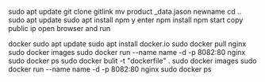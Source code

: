 sudo apt update
git clone gitlink
mv product _data.jason newname
cd ..
sudo apt update
sudo apt install npm
y
enter
npm install
npm start
copy public ip
open browser and run

docker
sudo apt update
sudo apt install docker.io
sudo docker pull nginx
sudo docker images
sudo docker run --name name -d -p 8082:80 nginx
sudo docker ps
sudo docker bulit -t "dockerfile" .
sudo docker images
sudo docker run --name name -d -p 8082:80 nginx
sudo docker ps
